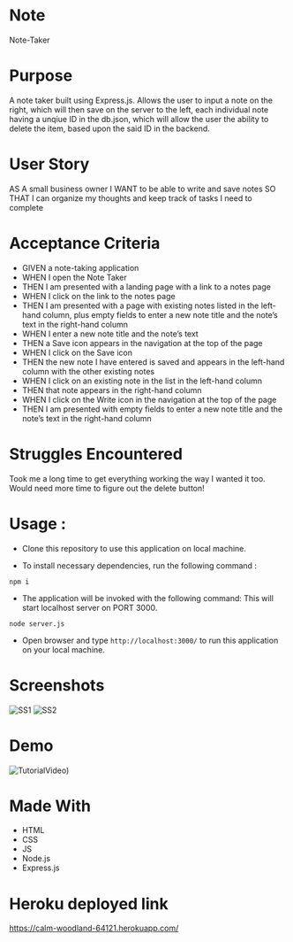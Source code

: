 # Note
Note-Taker

# Purpose
A note taker built using Express.js.  Allows the user to input a note on the right, which will then save on the server to the left, each individual note having a unqiue ID in the db.json, which will allow the user the ability to delete the item, based upon the said ID in the backend.  

# User Story
AS A small business owner
I WANT to be able to write and save notes
SO THAT I can organize my thoughts and keep track of tasks I need to complete

# Acceptance Criteria
- GIVEN a note-taking application
- WHEN I open the Note Taker
- THEN I am presented with a landing page with a link to a notes page
- WHEN I click on the link to the notes page
- THEN I am presented with a page with existing notes listed in the left-hand column, plus empty fields to enter a new note title and the note’s text in the right-hand column
- WHEN I enter a new note title and the note’s text
- THEN a Save icon appears in the navigation at the top of the page
- WHEN I click on the Save icon
- THEN the new note I have entered is saved and appears in the left-hand column with the other existing notes
- WHEN I click on an existing note in the list in the left-hand column
- THEN that note appears in the right-hand column
- WHEN I click on the Write icon in the navigation at the top of the page
- THEN I am presented with empty fields to enter a new note title and the note’s text in the right-hand column

# Struggles Encountered
Took me a long time to get everything working the way I wanted it too. Would need more time to figure out the delete button!

# Usage :

* Clone this repository to use this application on local machine.

* To install necessary dependencies, run the following command :

```
npm i
```

* The application will be invoked with the following command: This will start localhost server on PORT 3000.

```
node server.js
```

* Open browser and type `http://localhost:3000/` to run this application on your local machine.


# Screenshots
![SS1](https://user-images.githubusercontent.com/93559764/153790719-e564a6f2-b3ed-4ce2-9219-0dc9386ad968.jpeg)
![SS2](https://user-images.githubusercontent.com/93559764/153790789-e95da807-0fd0-4b3b-9c4e-971eb0219690.png)

# Demo 
![TutorialVideo](https://user-images.githubusercontent.com/93559764/153790922-430f0342-9bca-4f96-8529-5f0266719a33.gif))

# Made With
* HTML
* CSS
* JS
* Node.js
* Express.js

# Heroku deployed link
https://calm-woodland-64121.herokuapp.com/
